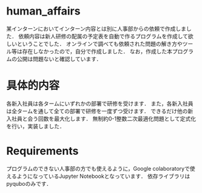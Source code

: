 # human_affairs
某インターンにおいてインターン内容とは別に人事部からの依頼で作成しました．
依頼内容は新人研修の配属の予定表を自動で作るプログラムを作成して欲しいということでした．
オンラインで調べても依頼された問題の解き方やツール等は存在しなかったので，自分で作成しました．
なお，作成した本プログラムの公開は問題ないと確認しています．

# 具体的内容
各新入社員は各タームにいずれかの部署で研修を受けます．
また，各新入社員は全タームを通して全ての部署で研修を一度ずつ受けます．
できるだけ他の新入社員と会う回数を最大化します．
無制約0-1整数二次最適化問題として定式化を行い，実装しました．

# Requirements
プログラムのできない人事部の方でも使えるように，Google colaboratoryで使えるようになっているJupyter Notebookとなっています．
依存ライブラリはpyquboのみです．

